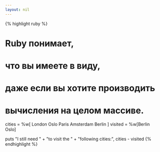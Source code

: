 ```yaml
---
layout: nil
---
```


{% highlight ruby %}
# Ruby понимает,
# что вы имеете в виду,
# даже если вы хотите производить
# вычисления на целом массиве.
cities  = %w[ London
              Oslo
              Paris
              Amsterdam
              Berlin ]
visited = %w[Berlin Oslo]

puts "I still need " +
     "to visit the " +
     "following cities:",
     cities - visited
{% endhighlight %}
